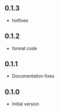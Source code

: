 ## 0.1.3
- hotfixes

## 0.1.2
- format code

## 0.1.1
- Documentation fixes

## 0.1.0
- Initial version
